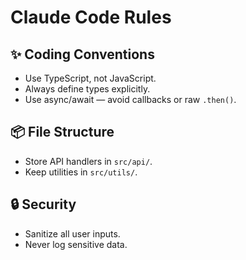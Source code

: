 # Claude Code Rules

## ✨ Coding Conventions
- Use TypeScript, not JavaScript.
- Always define types explicitly.
- Use async/await — avoid callbacks or raw `.then()`.

## 📦 File Structure
- Store API handlers in `src/api/`.
- Keep utilities in `src/utils/`.

## 🔒 Security
- Sanitize all user inputs.
- Never log sensitive data.

